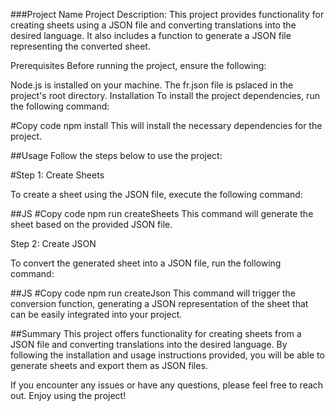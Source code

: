 ###Project Name
Project Description: This project provides functionality for creating sheets using a JSON file and converting translations into the desired language. It also includes a function to generate a JSON file representing the converted sheet.

Prerequisites
Before running the project, ensure the following:

Node.js is installed on your machine.
The fr.json file is pslaced in the project's root directory.
Installation
To install the project dependencies, run the following command:

#Copy code
npm install
This will install the necessary dependencies for the project.

##Usage
Follow the steps below to use the project:

#Step 1: Create Sheets

To create a sheet using the JSON file, execute the following command:

##JS
#Copy code
npm run createSheets
This command will generate the sheet based on the provided JSON file.

Step 2: Create JSON

To convert the generated sheet into a JSON file, run the following command:

##JS
#Copy code
npm run createJson
This command will trigger the conversion function, generating a JSON representation of the sheet that can be easily integrated into your project.

##Summary
This project offers functionality for creating sheets from a JSON file and converting translations into the desired language. By following the installation and usage instructions provided, you will be able to generate sheets and export them as JSON files.

If you encounter any issues or have any questions, please feel free to reach out. Enjoy using the project!